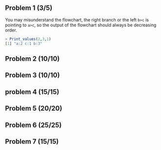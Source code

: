 ## Problem 1 (3/5)

You may misunderstand the flowchart, the right branch or the left `b>c` is pointing to `a>c`, so the output of the flowchart should always be decreasing order.

```R
> Print_values(2,3,1)
[1] "a:2 c:1 b:3"
```

## Problem 2 (10/10)

## Problem 3 (10/10)

## problem 4 (15/15)

## Problem 5 (20/20)

## Problem 6 (25/25)

## Problem 7 (15/15)